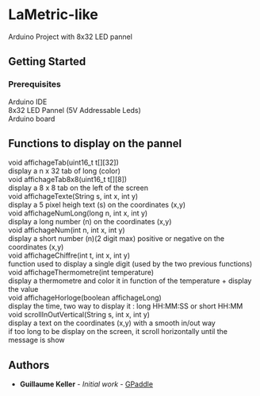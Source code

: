 # LaMetric-like

Arduino Project with 8x32 LED pannel

## Getting Started

### Prerequisites

Arduino IDE<br />
8x32 LED Pannel (5V Addressable Leds)<br />
Arduino board<br />

## Functions to display on the pannel




void affichageTab(uint16_t t[][32])<br />
    display a n x 32 tab of long (color)<br />
void affichageTab8x8(uint16_t t[][8])<br />
    display a 8 x 8 tab on the left of the screen<br />
void affichageTexte(String s, int x, int y)<br />
    display a 5 pixel heigh text (s) on the coordinates (x,y)<br />
void affichageNumLong(long n, int x, int y)<br />
    display a long number (n) on the coordinates (x,y)<br />
void affichageNum(int n, int x, int y)<br />
    display a short number (n)(2 digit max) positive or negative on the coordinates (x,y)<br />
void affichageChiffre(int t, int x, int y)<br />
    function used to display a single digit (used by the two previous functions)<br />
void affichageThermometre(int temperature)<br />
    display a thermometre and color it in function of the temperature + display the value<br />
void affichageHorloge(boolean affichageLong)<br />
    display the time, two way to display it : long HH:MM:SS or short HH:MM<br />
void scrollInOutVertical(String s, int x, int y)<br />
    display a text on the coordinates (x,y) with a smooth in/out way<br />
    if too long to be display on the screen, it scroll horizontally until the message is show<br />


## Authors

 * **Guillaume Keller** - *Initial work* - [GPaddle](https://github.com/GPaddle)
